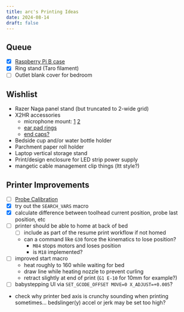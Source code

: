 ```yaml
---
title: arc's Printing Ideas
date: 2024-08-14
draft: false
---
```


## Queue

- [x] [Raspberry Pi B case](https://www.thingiverse.com/thing:4384009)
- [x] Ring stand (Taro filament)
- [ ] Outlet blank cover for bedroom

## Wishlist

- Razer Naga panel stand (but truncated to 2-wide grid)
- X2HR accessories
  - microphone mount: [1](https://www.printables.com/model/698366) [2](https://makerworld.com/en/models/392909)
  - [ear pad rings](https://www.thingiverse.com/thing:4887941)
  - [end caps?](https://www.printables.com/model/935338)
- Bedside cup and/or water bottle holder
- Parchment paper roll holder
- Laptop vertical storage stand
- Print/design enclosure for LED strip power supply
- mangetic cable management clip things (ltt style?)

## Printer Improvements

- [ ] [Probe Calibration](https://www.klipper3d.org/Probe_Calibrate.html#repeatability-check)
- [x] try out the `SEARCH_VARS` macro
- [x] calculate difference between toolhead current position, probe last position, etc
- [ ] printer should be able to home at back of bed
  - [ ] include as part of the resume print workflow if not homed
  - can a command like `G30` force the kinematics to lose position?
    - `M84` stops motors and loses position
    - is `M18` implemented?
- [ ] improved start macro
  - heat roughly to 160 while waiting for bed
  - draw line while heating nozzle to prevent curling
  - retract slightly at end of print (`G1 E-10` for 10mm for example?)
- [ ] babystepping UI via `SET_GCODE_OFFSET MOVE=0 X_ADJUST=+0.005`?
- check why printer bed axis is crunchy sounding when printing sometimes...
  bedslinger(y) accel or jerk may be set too high?
